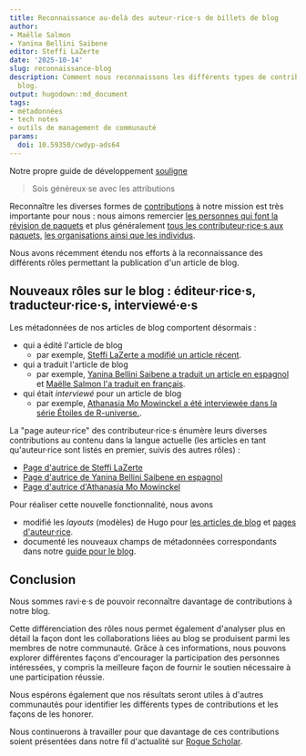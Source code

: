 ```yaml
---
title: Reconnaissance au-delà des auteur·rice·s de billets de blog
author:
- Maëlle Salmon
- Yanina Bellini Saibene
editor: Steffi LaZerte
date: '2025-10-14'
slug: reconnaissance-blog
description: Comment nous reconnaissons les différents types de contributions à notre
  blog.
output: hugodown::md_document
tags:
- métadonnées
- tech notes
- outils de management de communauté
params:
  doi: 10.59350/cwdyp-ads64
---
```


Notre propre guide de développement [souligne](https://devguide.ropensci.org/maintenance_collaboration.html#attributions)

> Sois généreux·se avec les attributions

Reconnaître les diverses formes de [contributions](https://contributing.ropensci.org/) à notre mission est très importante pour nous :
nous aimons remercier [les personnes qui font la révision de paquets](/blog/2018/03/16/thanking-reviewers-in-metadata/) et plus généralement [tous les contributeur·rice·s aux paquets](/blog/2024/11/26/allcontributors/), [les organisations ainsi que les individus](/blog/2025/05/09/ror/).

Nous avons récemment étendu nos efforts à la reconnaissance des différents rôles permettant la publication d'un article de blog.

## Nouveaux rôles sur le blog : éditeur·rice·s, traducteur·rice·s, interviewé·e·s

Les métadonnées de nos articles de blog comportent désormais :

- qui a édité l'article de blog
  - par exemple, [Steffi LaZerte a modifié un article récent](/blog/2025/09/18/markdown-programmatic-parsing/).
- qui a traduit l'article de blog
  - par exemple, [Yanina Bellini Saibene a traduit un article en espagnol](/es/blog/2025/06/23/edicion-multilingue-preguntas-frecuentes/) et [Maëlle Salmon l'a traduit en français](fr/blog/2025/06/23/publication-multilingue-faq/).
- qui était *interviewé* pour un article de blog
  - par exemple, [Athanasia Mo Mowinckel a été interviewée dans la série Étoiles de R-universe.](/blog/2023/03/30/r-universe-stars-3-en/).

La "page auteur·rice" des contributeur·rice·s énumère leurs diverses contributions au contenu dans la langue actuelle (les articles en tant qu'auteur·rice sont listés en premier, suivis des autres rôles) :

- [Page d'autrice de Steffi LaZerte](/author/steffi-lazerte)
- [Page d'autrice de Yanina Bellini Saibene en espagnol](/es/author/yanina-bellini-saibene)
- [Page d'autrice d'Athanasia Mo Mowinckel](/author/athanasia-mo-mowinckel/)

Pour réaliser cette nouvelle fonctionnalité, nous avons

- modifié les _layouts_ (modèles) de Hugo pour [les articles de blog](https://github.com/ropensci/roweb3/blob/main/themes/ropensci/layouts/partials/blogs/blog-single.html) et [pages d'auteur·rice](https://github.com/ropensci/roweb3/blob/main/themes/ropensci/layouts/author/list.html).
- documenté les nouveaux champs de métadonnées correspondants dans notre [guide pour le blog](https://blogguide.ropensci.org/editorchecklistany.html).

## Conclusion

Nous sommes ravi·e·s de pouvoir reconnaître davantage de contributions à notre blog.

Cette différenciation des rôles nous permet également d'analyser plus en détail la façon dont les collaborations liées au blog se produisent parmi les membres de notre communauté. 
Grâce à ces informations, nous pouvons explorer différentes façons d'encourager la participation des personnes intéressées, y compris la meilleure façon de fournir le soutien nécessaire à une participation réussie.

Nous espérons également que nos résultats seront utiles à d'autres communautés pour identifier les différents types de contributions et les façons de les honorer.

Nous continuerons à travailler pour que davantage de ces contributions soient présentées dans notre fil d'actualité sur [Rogue Scholar](https://rogue-scholar.org/communities/ropensci/records?q=&l=list&p=1&s=10&sort=newest).


